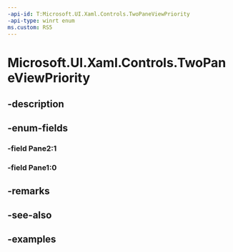 ```yaml
---
-api-id: T:Microsoft.UI.Xaml.Controls.TwoPaneViewPriority
-api-type: winrt enum
ms.custom: RS5
---
```


<!-- Enumeration syntax.
public enum TwoPaneViewPriority : int 
-->

# Microsoft.UI.Xaml.Controls.TwoPaneViewPriority

## -description

## -enum-fields
### -field Pane2:1

### -field Pane1:0

## -remarks

## -see-also

## -examples

